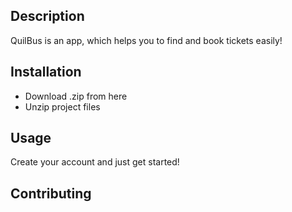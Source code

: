 ## Description
QuilBus is an app, which helps you to find and book tickets easily!
## Installation
 - Download .zip from here
 - Unzip project files
## Usage
Create your account and just get started!

## Contributing
